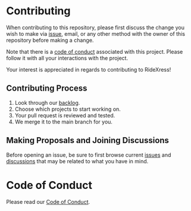 # Contributing
When contributing to this repository, please first discuss the change you wish to make via [issue](https://github.com/jtanaeki/RideXpress/edit/main/CONTRIBUTING.md#Making-Proposals-and-Joining-Discussions), email, or any other method with the owner of this repository before making a change.

Note that there is a [code of conduct](https://github.com/jtanaeki/RideXpress/edit/main/CONTRIBUTING.md#Code-of-Conduct) associated with this project. Please follow it with all your interactions with the project.

Your interest is appreciated in regards to contributing to RideXress!

## Contributing Process
1. Look through our [backlog](https://github.com/jtanaeki/RideXpress/projects).
2. Choose which projects to start working on.
3. Your pull request is reviewed and tested.
4. We merge it to the main branch for you.

## Making Proposals and Joining Discussions
Before opening an issue, be sure to first browse current [issues](https://github.com/jtanaeki/RideXpress/issues) and [discussions](https://github.com/jtanaeki/RideXpress/discussions/1) that may be related to what you have in mind.

# Code of Conduct
Please read our [Code of Conduct](CODE_OF_CONDUCT.md).
